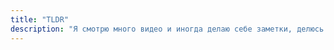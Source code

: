 ```yaml
---
title: "TLDR"
description: "Я смотрю много видео и иногда делаю себе заметки, делюсь заметками с вами"
---
```

